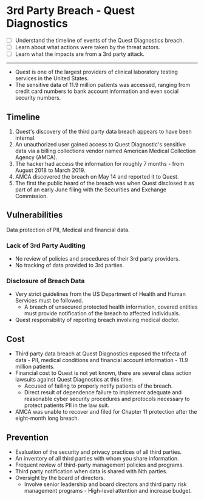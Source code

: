 
# 3rd Party Breach - Quest Diagnostics

- [ ] Understand the timeline of events of the Quest Diagnostics breach.
- [ ] Learn about what actions were taken by the threat actors.
- [ ] Learn what the impacts are from a 3rd party attack.

---

- Quest is one of the largest providers of clinical laboratory testing services in the United States.
- The sensitive data of 11.9 million patients was accessed, ranging from credit card numbers to bank account information and even social security numbers.

## Timeline

1. Quest's discovery of the third party data breach appears to have been internal.
2. An unauthorized user gained access to Quest Diagnostic's sensitive data via a billing collections vendor named American Medical Collection Agency (AMCA).
3. The hacker had access the information for roughly 7 months - from August 2018 to March 2019.
4. AMCA discovered the breach on May 14 and reported it to Quest.
5. The first the public heard of the breach was when Quest disclosed it as part of an early June filing with the Securities and Exchange Commission.

## Vulnerabilities

Data protection of PII, Medical and financial data.

### Lack of 3rd Party Auditing

- No review of policies and procedures of their 3rd party providers.
- No tracking of data provided to 3rd parties.

### Disclosure of Breach Data

- Very strict guidelines from the US Department of Health and Human Services must be followed.
  - A breach of unsecured protected health information, covered entities must provide notification of the breach to affected individuals.
- Quest responsibility of reporting breach involving medical doctor.

## Cost

- Third party data breach at Quest Diagnostics exposed the trifecta of data - PII, medical conditions and financial account information - 11.9 million patients.
- Financial cost to Quest is not yet known, there are several class action lawsuits against Quest Diagnostics at this time.
  - Accused of failing to properly notify patients of the breach.
  - Direct result of dependence failure to implement adequate and reasonable cyber security procedures and protocols necessary to protect patients PII in the law suit.
- AMCA was unable to recover and filed for Chapter 11 protection after the eight-month long breach.


## Prevention

- Evaluation of the security and privacy practices of all third parties.
- An inventory of all third parties with whom you share information.
- Frequent review of third-party management policies and programs.
- Third party notification when data is shared with Nth parties.
- Oversight by the board of directors.
  - Involve senior leadership and board directors and third party risk management programs - High-level attention and increase budget.